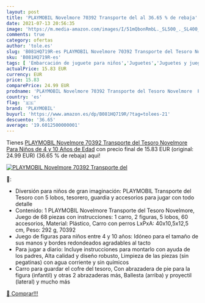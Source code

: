 ```yaml
---
layout: post
title: 'PLAYMOBIL Novelmore 70392 Transporte del al 36.65 % de rebaja'
date: 2021-07-13 20:56:35
image: 'https://m.media-amazon.com/images/I/51mQbonRmbL._SL500_._SL400_.jpg'
comments: true
category: ofertas
author: 'tole.es'
slug: 'B081HQ719R-es PLAYMOBIL Novelmore 70392 Transporte del Tesoro Novelmore...'
sku: 'B081HQ719R-es'
tags: [ 'Embarcación de juguete para niños','Juguetes','Juguetes y juegos','Muñecos y figuras','Vehículos de juguete para niños','playmobil', ]
actualPrice: 15.83 EUR
currency: EUR
price: 15.83
comparePrice: 24.99 EUR
prodname: 'PLAYMOBIL Novelmore 70392 Transporte del Tesoro Novelmore  Para Niños de 4 y 10 Años de Edad'
country: 'es'
flag: '🇪🇸'
brand: 'PLAYMOBIL'
buyurl: 'https://www.amazon.es/dp/B081HQ719R/?tag=tolees-21'
descuento: '36.65'
average: '19.6012500000001'
---
```


Tienes [PLAYMOBIL Novelmore 70392 Transporte del Tesoro Novelmore  Para Niños de 4 y 10 Años de Edad](https://www.amazon.es/dp/B081HQ719R/?tag=tolees-21) con precio final de  15.83 EUR (original: 24.99 EUR) (36.65 %  de rebaja) aqui!

[![PLAYMOBIL Novelmore 70392 Transporte del](https://m.media-amazon.com/images/I/51mQbonRmbL._SL500_._SL400_.jpg)](https://www.amazon.es/dp/B081HQ719R/?tag=tolees-21)

🔎:

- Diversión para niños de gran imaginación: PLAYMOBIL Transporte del Tesoro con 5 lobos, tesorero, guardia y accesorios para jugar con todo detalle
- Contenido: 1 PLAYMOBIL Novelmore Transporte del Tesoro Novelmore, Juego de 68 piezas con instrucciones: 1 carro, 2 figuras, 5 lobos, 60 accesorios, Material: Plástico, Carro con perros LxPxA: 40x10,5x12,5 cm, Peso: 292 g, 70392
- Juego de figuras para niños entre 4 y 10 años: Idóneo para el tamaño de sus manos y bordes redondeados agradables al tacto
- Para jugar a diario: Incluye instrucciones para montarlo con ayuda de los padres, Alta calidad y diseño robusto, Limpieza de las piezas (sin pegatinas) con agua corriente y sin químicos
- Carro para guardar el cofre del tesoro, Con abrazadera de pie para la figura (infantil) y otras 2 abrazaderas más, Ballesta (arriba) y proyectil (lateral) y mucho más

[🛒 Comprar!!!](https://www.amazon.es/dp/B081HQ719R/?tag=tolees-21)
